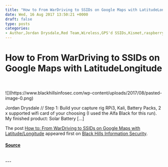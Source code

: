 ```yaml
---
title: "How to From WarDriving to SSIDs on Google Maps with LatitudeLongitude"
date: Wed, 16 Aug 2017 13:50:21 +0000
draft: false
type: posts
categories: 
- Author,Jordan Drysdale,Red Team,Wireless,GPS'd SSIDs,Kismet,raspberry Pi
---
```

# How to From WarDriving to SSIDs on Google Maps with LatitudeLongitude

<br/>

<br/>
![](https://www.blackhillsinfosec.com/wp-content/uploads/2017/08/pasted-image-0.png)

Jordan Drysdale // Step 1: Build your capture rig RPi3, Kali, Battery Packs, 2 x supported wifi card of your choosing (I used the Alfa Black for this run). My finished product: Solar Battery \[…\]

The post [How to: From WarDriving to SSIDs on Google Maps with Latitude/Longitude](https://www.blackhillsinfosec.com/wardriving-ssids-google-maps-latitudelongitude/) appeared first on [Black Hills Information Security](https://www.blackhillsinfosec.com).

#### [Source](https://www.blackhillsinfosec.com/wardriving-ssids-google-maps-latitudelongitude/)

<br/>
---

